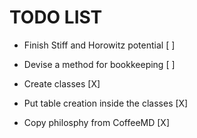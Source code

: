 TODO LIST
=========

- Finish Stiff and Horowitz potential [ ]
- Devise a method for bookkeeping [ ]

- Create classes [X]
- Put table creation inside the classes [X]
- Copy philosphy from CoffeeMD [X]
